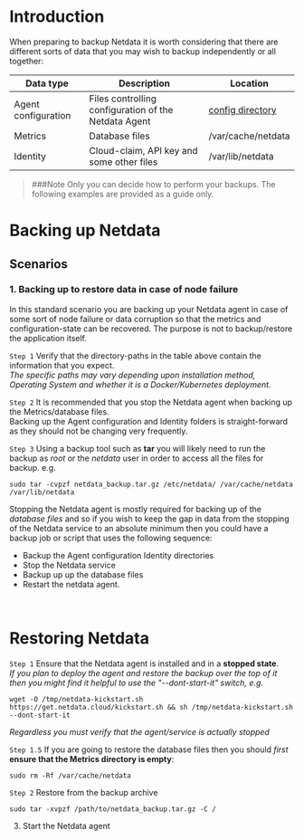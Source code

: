 
# Introduction
When preparing to backup Netdata it is worth considering that there are different sorts of data that you may wish to backup independently or all together:

| Data type      | Description | Location |
| ----------- | ----------- | ----------- |
| Agent configuration| Files controlling configuration of the Netdata Agent | [config directory](https://github.com/netdata/netdata/blob/master/docs/configure/nodes.md#the-netdata-config-directory)
| Metrics   | Database files | /var/cache/netdata |
| Identity   | Cloud-claim, API key and some other files | /var/lib/netdata |

> ###Note
> Only you can decide how to perform your backups. The following examples are provided as a guide only.



# Backing up Netdata

## Scenarios

### 1. Backing up to restore data in case of node failure
In this standard scenario you are backing up your Netdata agent in case of some sort of node failure or data corruption so that the metrics and configuration-state can be recovered. The purpose is not to backup/restore the application itself.

`Step 1` Verify that the directory-paths in the table above contain the information that you expect.<br>
_The specific paths may vary depending upon installation method, Operating System and whether it is a Docker/Kubernetes deployment._

`Step 2` It is recommended that you stop the Netdata agent when backing up the Metrics/database files.
<br>
Backing up the Agent configuration and Identity folders is straight-forward as they should not be changing very frequently.

`Step 3`
Using a backup tool such as **tar** you will likely need to run the backup as _root_ or the _netdata_ user in order to access all the files for backup.
e.g.
```
sudo tar -cvpzf netdata_backup.tar.gz /etc/netdata/ /var/cache/netdata /var/lib/netdata
```
Stopping the Netdata agent is mostly required for backing up of the _database files_ and so if you wish to keep the gap in data from the stopping of the Netdata service to an absolute minimum then you could have a backup job or script that uses the following sequence:
- Backup the Agent configuration Identity directories
- Stop the Netdata service
- Backup up up the database files
- Restart the netdata agent.

<br>


# Restoring Netdata

`Step 1` Ensure that the Netdata agent is installed and in a **stopped state**. <br>
_If you plan to deploy the agent and restore the backup over the top of it then you might find it helpful to use the "--dont-start-it" switch, e.g._
```
wget -O /tmp/netdata-kickstart.sh https://get.netdata.cloud/kickstart.sh && sh /tmp/netdata-kickstart.sh --dont-start-it
```
_Regardless you must verify that the agent/service is actually stopped_

`Step 1.5` If you are going to restore the database files then you should _first_ **ensure that the Metrics directory is empty**:
```
sudo rm -Rf /var/cache/netdata
```

`Step 2` Restore from the backup archive
```
sudo tar -xvpzf /path/to/netdata_backup.tar.gz -C /
```

3. Start the Netdata agent